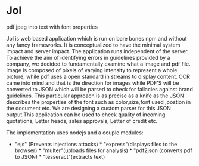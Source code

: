 # Jol
pdf jpeg into text with font properties

Jol is web based application which is run on bare bones npm and without any fancy frameworks.
It is conceptualized to have the minimal system impact and server impact. 
The application runs independent of the server. To achieve the aim of identifying errors in guidelines provided by a company, 
we decided to fundamentally examine what a image and pdf file. Image is composed of pixels of varying intensity to represent a whole picture,
while pdf uses a open standard in streams to display content. OCR came into mind and that is the direction for images while PDF'S will be converted to JSON which will be parsed
to check for fallacies against brand guidelines. This particular approach is as precise as a knife as the JSON describes the properties of the font such as color,size,font used
,postion in the document etc. We are designing a custom parser for this JSON output.This application can be used to check quality of incoming quotations,
Letter heads, sales approvals, Letter of credit etc.

The implementation uses nodejs and a couple modules:
* "ejs" (Prevents injections attacks) * 
"express"(displays files to the browser) * 
"multer"(uploads files for analysis) * 
"pdf2json (converts pdf to JSON) * 
"tesseract"(extracts text)
